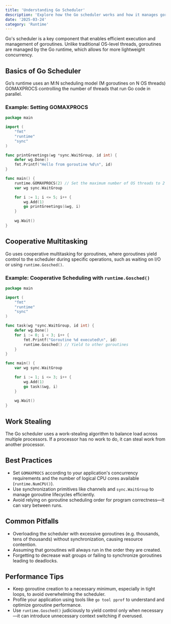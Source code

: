 ```yaml
---
title: 'Understanding Go Scheduler'
description: 'Explore how the Go scheduler works and how it manages goroutines efficiently.'
date: '2025-03-24'
category: 'Runtime'
---
```


Go's scheduler is a key component that enables efficient execution and management of goroutines. Unlike traditional OS-level threads, goroutines are managed by the Go runtime, which allows for more lightweight concurrency.

## Basics of Go Scheduler

Go’s runtime uses an M:N scheduling model (M goroutines on N OS threads) GOMAXPROCS controlling the number of threads that run Go code in parallel.

### Example: Setting GOMAXPROCS

```go
package main

import (
	"fmt"
	"runtime"
	"sync"
)

func printGreetings(wg *sync.WaitGroup, id int) {
	defer wg.Done()
	fmt.Printf("Hello from goroutine %d\n", id)
}

func main() {
	runtime.GOMAXPROCS(2) // Set the maximum number of OS threads to 2
	var wg sync.WaitGroup

	for i := 1; i <= 5; i++ {
		wg.Add(1)
		go printGreetings(&wg, i)
	}
	
	wg.Wait()
}
```

## Cooperative Multitasking

Go uses cooperative multitasking for goroutines, where goroutines yield control to the scheduler during specific operations, such as waiting on I/O or using `runtime.Gosched()`.

### Example: Cooperative Scheduling with `runtime.Gosched()`

```go
package main

import (
	"fmt"
	"runtime"
	"sync"
)

func task(wg *sync.WaitGroup, id int) {
	defer wg.Done()
	for i := 0; i < 3; i++ {
		fmt.Printf("Goroutine %d executed\n", id)
		runtime.Gosched() // Yield to other goroutines
	}
}

func main() {
	var wg sync.WaitGroup

	for i := 1; i <= 3; i++ {
		wg.Add(1)
		go task(&wg, i)
	}
	
	wg.Wait()
}
```

## Work Stealing

The Go scheduler uses a work-stealing algorithm to balance load across multiple processors. If a processor has no work to do, it can steal work from another processor.

## Best Practices

- Set `GOMAXPROCS` according to your application's concurrency requirements and the number of logical CPU cores available (`runtime.NumCPU()`).
- Use synchronization primitives like channels and `sync.WaitGroup` to manage goroutine lifecycles efficiently.
- Avoid relying on goroutine scheduling order for program correctness—it can vary between runs.

## Common Pitfalls

- Overloading the scheduler with excessive goroutines (e.g. thousands, tens of thousands) without synchronization, causing resource contention.
- Assuming that goroutines will always run in the order they are created.
- Forgetting to decrease wait groups or failing to synchronize goroutines leading to deadlocks.

## Performance Tips

- Keep goroutine creation to a necessary minimum, especially in tight loops, to avoid overwhelming the scheduler.
- Profile your application using tools like `go tool pprof` to understand and optimize goroutine performance.
- Use `runtime.Gosched()` judiciously to yield control only when necessary—it can introduce unnecessary context switching if overused.